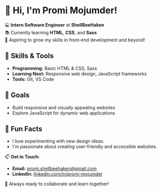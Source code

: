 # 👋 Hi, I'm Promi Mojumder!

💻 **Intern Software Engineer** at **ShellBeeHaken**  
📚 Currently learning **HTML**, **CSS**, and **Sass**  
🌱 Aspiring to grow my skills in front-end development and beyond!  

## 🔧 Skills & Tools  
- **Programming:** Basic HTML & CSS, Sass  
- **Learning Next:** Responsive web design, JavaScript frameworks  
- **Tools:** Git, VS Code  

## 🎯 Goals  
- Build responsive and visually appealing websites  
- Explore JavaScript for dynamic web applications  

## 🌟 Fun Facts  
- I love experimenting with new design ideas.  
- I'm passionate about creating user-friendly and accessible websites.  

📫 **Get in Touch:**  
- **Email:** [promi.shellbeehaken@gmail.com](mailto:promi.shellbeehaken@gmail.com)  
- **LinkedIn:** [linkedin.com/in/promi-mojumder](https://bd.linkedin.com/in/promimojumder)  

🚀 Always ready to collaborate and learn together!  
